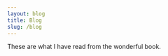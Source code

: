 ```yaml
---
layout: blog
title: Blog
slug: /blog
---
```


These are what I have read from the wonderful book.
<br />
